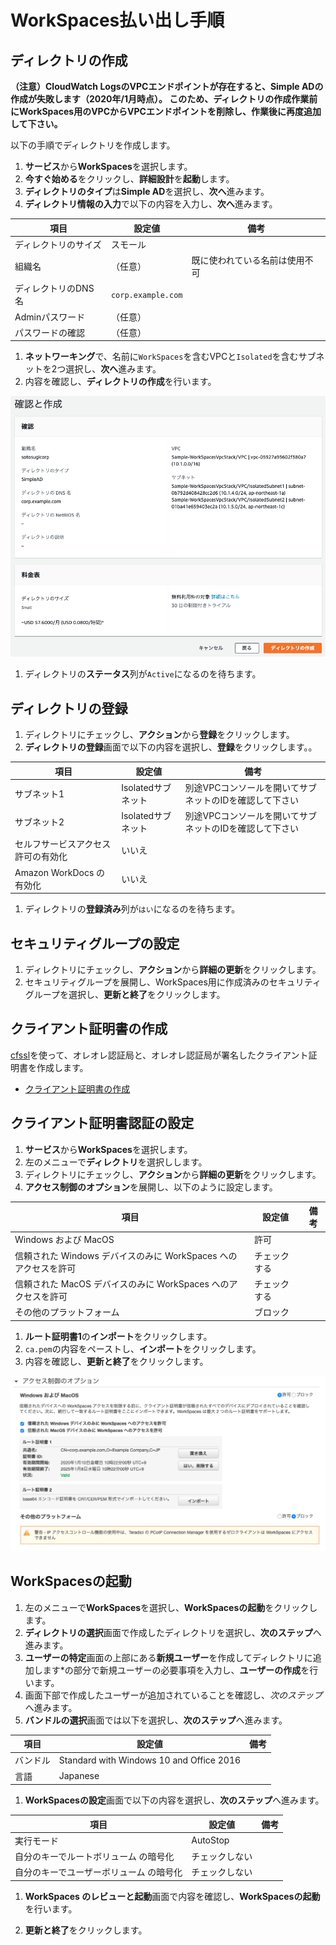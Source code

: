 # WorkSpaces払い出し手順

## ディレクトリの作成

**（注意）CloudWatch LogsのVPCエンドポイントが存在すると、Simple ADの作成が失敗します（2020年/1月時点）。
このため、ディレクトリの作成作業前にWorkSpaces用のVPCからVPCエンドポイントを削除し、作業後に再度追加して下さい。**

以下の手順でディレクトリを作成します。

1. **サービス**から**WorkSpaces**を選択します。
1. **今すぐ始める**をクリックし、**詳細設計**を**起動**します。
1. **ディレクトリのタイプ**は**Simple AD**を選択し、**次へ**進みます。
1. **ディレクトリ情報の入力**で以下の内容を入力し、**次へ**進みます。

  |項目|設定値|備考|
  |---|---|---|
  |ディレクトリのサイズ|スモール||
  |組織名|（任意）|既に使われている名前は使用不可|
  |ディレクトリのDNS名|`corp.example.com`||
  |Adminパスワード|（任意）||
  |パスワードの確認|（任意）||

1. **ネットワーキング**で、名前に`WorkSpaces`を含むVPCと`Isolated`を含むサブネットを2つ選択し、**次へ**進みます。
1. 内容を確認し、**ディレクトリの作成**を行います。

![](images/workspaces01.png)

1. ディレクトリの**ステータス**列が`Active`になるのを待ちます。

## ディレクトリの登録

1. ディレクトリにチェックし、**アクション**から**登録**をクリックします。
1. **ディレクトリの登録**画面で以下の内容を選択し、**登録**をクリックします。。

  |項目|設定値|備考|
  |---|---|---|
  |サブネット1|Isolatedサブネット|別途VPCコンソールを開いてサブネットのIDを確認して下さい|
  |サブネット2|Isolatedサブネット|別途VPCコンソールを開いてサブネットのIDを確認して下さい|
  |セルフサービスアクセス許可の有効化|いいえ||
  |Amazon WorkDocs の有効化|いいえ||

1. ディレクトリの**登録済み**列が`はい`になるのを待ちます。

## セキュリティグループの設定

1. ディレクトリにチェックし、**アクション**から**詳細の更新**をクリックします。
1. セキュリティグループを展開し、WorkSpaces用に作成済みのセキュリティグループを選択し、**更新と終了**をクリックします。

## クライアント証明書の作成

[cfssl](https://github.com/cloudflare/cfssl)を使って、オレオレ認証局と、オレオレ認証局が署名したクライアント証明書を作成します。

- [クライアント証明書の作成](client-certificates.md)

## クライアント証明書認証の設定

1. **サービス**から**WorkSpaces**を選択します。
1. 左のメニューで**ディレクトリ**を選択しします。
1. ディレクトリにチェックし、**アクション**から**詳細の更新**をクリックします。
1. **アクセス制御のオプション**を展開し、以下のように設定します。

  |項目|設定値|備考|
  |---|---|---|
  |Windows および MacOS|許可||
  |信頼された Windows デバイスのみに WorkSpaces へのアクセスを許可|チェックする||
  |信頼された MacOS デバイスのみに WorkSpaces へのアクセスを許可|チェックする||
  |その他のプラットフォーム|ブロック||

1. **ルート証明書1**の**インポート**をクリックします。
1. `ca.pem`の内容をペーストし、**インポート**をクリックします。
1. 内容を確認し、**更新と終了**をクリックします。 

![](images/workspaces02.png)

## WorkSpacesの起動

1. 左のメニューで**WorkSpaces**を選択し、**WorkSpacesの起動**をクリックします。
1. **ディレクトリの選択**画面で作成したディレクトリを選択し、**次のステップ**へ進みます。
1. **ユーザーの特定**画面の上部にある**新規ユーザー**を作成してディレクトリに追加します*の部分で新規ユーザーの必要事項を入力し、**ユーザーの作成**を行います。
1. 画面下部で作成したユーザーが追加されていることを確認し、*次のステップ*へ進みます。
1. **バンドルの選択**画面では以下を選択し、**次のステップ**へ進みます。

  |項目|設定値|備考|
  |---|---|---|
  |バンドル|Standard with Windows 10 and Office 2016||
  |言語|Japanese||
  
1. **WorkSpacesの設定**画面で以下の内容を選択し、**次のステップ**へ進みます。

  |項目|設定値|備考|
  |---|---|---|
  |実行モード|AutoStop||
  |自分のキーでルートボリューム の暗号化|チェックしない||
  |自分のキーでユーザーボリューム の暗号化|チェックしない||

1. **WorkSpaces のレビューと起動**画面で内容を確認し、**WorkSpacesの起動**を行います。

1. **更新と終了**をクリックします。
